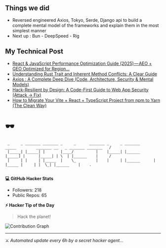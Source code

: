 ## Things we did 

- Reversed engineered Axios, Tokyo, Serde, Django api to build a complete mental model of the frameworks and explain them in the most simplest manner
- Next up : Bun - DeepSpeed - Rig 


## My Technical Post 

<!-- BLOG-POST-LIST:START -->
- [React &amp; JavaScript Performance Optimization Guide &lpar;2025&rpar; — AEO + GEO Optimized for Region…](https://levelup.gitconnected.com/react-javascript-performance-optimization-guide-2025-aeo-geo-optimized-for-region-126acb8a9511?source=rss-b62bf3bb75c7------2)
- [Understanding Rust Trait and Inherent Method Conflicts: A Clear Guide](https://blog.stackademic.com/understanding-rust-trait-and-inherent-method-conflicts-a-clear-guide-8845e259a32e?source=rss-b62bf3bb75c7------2)
- [Axios : A Complete Deep Dive &lpar;Code, Architecture, Security &amp; Mental Models&rpar;](https://levelup.gitconnected.com/axios-under-the-hood-a-complete-deep-dive-code-architecture-security-mental-models-6adf049742f8?source=rss-b62bf3bb75c7------2)
- [Hack-Resilient by Design: A Code-First Guide to Web App Security &lpar;Attack → Fix&rpar;](https://levelup.gitconnected.com/hack-resilient-by-design-a-code-first-guide-to-web-app-security-attack-fix-a23d84e2e0ca?source=rss-b62bf3bb75c7------2)
- [How to Migrate Your Vite + React + TypeScript Project from npm to Yarn &lpar;The Clean Way&rpar;](https://levelup.gitconnected.com/how-to-migrate-your-vite-react-typescript-project-from-npm-to-yarn-the-clean-way-051001020f36?source=rss-b62bf3bb75c7------2)
<!-- BLOG-POST-LIST:END -->

# 🕶️ 

```
 _     _ _______ _______ _     _      _______ _     _ _______       _____         _______ __   _ _______ _______   /
 |_____| |_____| |       |____/          |    |_____| |______      |_____] |      |_____| | \  | |______    |     / 
 |     | |     | |_____  |    \_         |    |     | |______      |       |_____ |     | |  \_| |______    |    .  
                                                                                                                    
```

**💻 GitHub Hacker Stats**
- Followers: 218
- Public Repos: 65

**⚡ Hacker Tip of the Day**  
> Hack the planet!

![Contribution Graph](https://github-readme-activity-graph.vercel.app/graph?username=mdabir1203&theme=tokyo-night)

---
⚔️ *Automated update every 6h by a secret hacker agent...*
